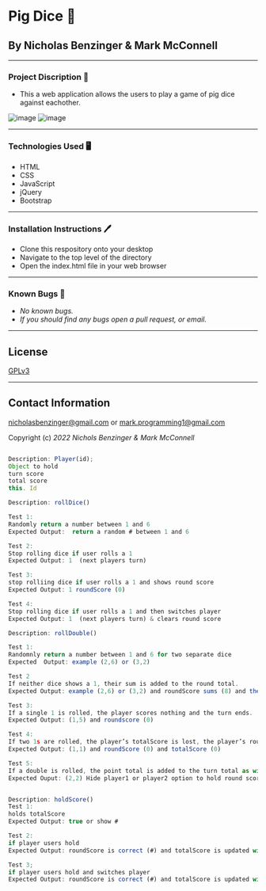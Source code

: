 # Pig Dice 👾

## By Nicholas Benzinger & Mark McConnell
_____________________________

### Project Discription 📖
  * This a web application allows the users to play a game of pig dice against eachother. 

![image](https://user-images.githubusercontent.com/101524368/170919733-555d3d22-1588-42b5-b02c-f6198e72b025.png)
![image](https://user-images.githubusercontent.com/101524368/170919800-20e806ea-b850-4d1f-a49e-093cceef585e.png)


__________________

### Technologies Used 🖥️

* HTML
* CSS
* JavaScript
* jQuery
* Bootstrap

_______________________________

### Installation Instructions 🖊️

* Clone this respository onto your desktop
* Navigate to the top level of the directory
* Open the index.html file in your web browser
________________________________

### Known Bugs 🐛

* _No known bugs._
* _If you should find any bugs open a pull request, or email._
__________________________________

## License

[GPLv3](https://www.gnu.org/licenses/gpl-3.0.en.html)
__________________________________

## Contact Information
nicholasbenzinger@gmail.com or mark.programming1@gmail.com

Copyright (c) _2022_ _Nichols Benzinger & Mark McConnell_

```javascript

Description: Player(id); 
Object to hold 
turn score
total score
this. Id

Description: rollDice()

Test 1:
Randomly return a number between 1 and 6
Expected Output:  return a random # between 1 and 6

Test 2:
Stop rolling dice if user rolls a 1
Expected Output: 1  (next players turn)

Test 3:
stop rolliing dice if user rolls a 1 and shows round score
Expected Output: 1 roundScore (0)

Test 4:
Stop rolling dice if user rolls a 1 and then switches player
Expected Output: 1  (next players turn) & clears round score

Description: rollDouble()

Test 1:
Randomnly return a number between 1 and 6 for two separate dice
Expected  Output: example (2,6) or (3,2)

Test 2
If neither dice shows a 1, their sum is added to the round total.
Expected Output: example (2,6) or (3,2) and roundScore sums (8) and then (13)

Test 3:
If a single 1 is rolled, the player scores nothing and the turn ends.
Expected Output: (1,5) and roundscore (0)

Test 4:
If two 1s are rolled, the player’s totalScore is lost, the player’s roundScore is lost and the turn ends.
Expected Output: (1,1) and roundScore (0) and totalScore (0)

Test 5:
If a double is rolled, the point total is added to the turn total as with any roll but the player is obligated to roll again (possible sub-variation of the two-dice game)
Expected Ouput: (2,2) Hide player1 or player2 option to hold round score 


Description: holdScore()
Test 1:
holds totalScore
Expected Output: true or show # 

Test 2:
if player users hold
Expected Output: roundScore is correct (#) and totalScore is updated with proper roundScore

Test 3;
if player users hold and switches player
Expected Output: roundScore is correct (#) and totalScore is updated with proper roundScore, and then switches to other player





```
